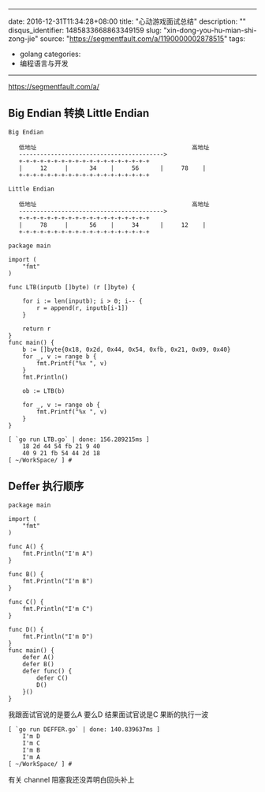 
---
date: 2016-12-31T11:34:28+08:00
title: "心动游戏面试总结"
description: ""
disqus_identifier: 1485833668863349159
slug: "xin-dong-you-hu-mian-shi-zong-jie"
source: "https://segmentfault.com/a/1190000002878515"
tags: 
- golang 
categories:
- 编程语言与开发
---

https://segmentfault.com/a/

Big Endian 转换 Little Endian
-----------------------------

    Big Endian

       低地址                                            高地址
       ----------------------------------------->
       +-+-+-+-+-+-+-+-+-+-+-+-+-+-+-+-+-+-+
       |     12     |      34    |     56      |     78    |
       +-+-+-+-+-+-+-+-+-+-+-+-+-+-+-+-+-+-+

    Little Endian

       低地址                                            高地址
       ----------------------------------------->
       +-+-+-+-+-+-+-+-+-+-+-+-+-+-+-+-+-+-+
       |     78     |      56    |     34      |     12    |
       +-+-+-+-+-+-+-+-+-+-+-+-+-+-+-+-+-+-+

    package main

    import (
        "fmt"
    )

    func LTB(inputb []byte) (r []byte) {

        for i := len(inputb); i > 0; i-- {
            r = append(r, inputb[i-1])
        }

        return r
    }
    func main() {
        b := []byte{0x18, 0x2d, 0x44, 0x54, 0xfb, 0x21, 0x09, 0x40}
        for _, v := range b {
            fmt.Printf("%x ", v)
        }
        fmt.Println()

        ob := LTB(b)

        for _, v := range ob {
            fmt.Printf("%x ", v)
        }
    }

    [ `go run LTB.go` | done: 156.289215ms ]
        18 2d 44 54 fb 21 9 40 
        40 9 21 fb 54 44 2d 18
    [ ~/WorkSpace/ ] #

Deffer 执行顺序
---------------

    package main

    import (
        "fmt"
    )

    func A() {
        fmt.Println("I'm A")
    }

    func B() {
        fmt.Println("I'm B")
    }

    func C() {
        fmt.Println("I'm C")
    }

    func D() {
        fmt.Println("I'm D")
    }
    func main() {
        defer A()
        defer B()
        defer func() {
            defer C()
            D()
        }()
    }

我跟面试官说的是要么A 要么D 结果面试官说是C 果断的执行一波

    [ `go run DEFFER.go` | done: 140.839637ms ]
        I'm D
        I'm C
        I'm B
        I'm A
    [ ~/WorkSpace/ ] # 

有关 channel 阻塞我还没弄明白回头补上

